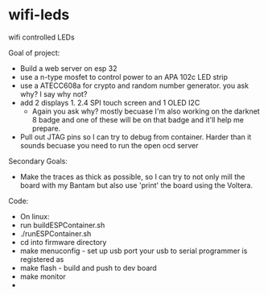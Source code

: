 # wifi-leds
wifi controlled LEDs

Goal of project:
* Build a web server on esp 32
* use a n-type mosfet to control power to an APA 102c LED strip
* use a ATECC608a for crypto and random number generator. you ask why? I say why not?
* add 2 displays 1. 2.4 SPI touch screen and 1 OLED I2C 
  * Again you ask why? mostly becuase I'm also working on the darknet 8 badge and one of these will be on that badge and it'll help me prepare.
* Pull out JTAG pins so I can try to debug from container.  Harder than it sounds becuase you need to run the open ocd server

Secondary Goals:
* Make the traces as thick as possible, so I can try to not only mill the board with my Bantam but also use 'print' the board using the Voltera.

Code:
* On linux:
* run buildESPContainer.sh
* ./runESPContainer.sh
* cd into firmware directory
* make menuconfig - set up usb port your usb to serial programmer is registered as
* make flash - build and push to dev board
* make monitor 
* 
